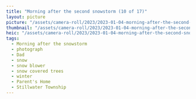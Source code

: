 ```yaml
---
title: "Morning after the second snowstorm (10 of 17)"
layout: picture
picture: "/assets/camera-roll/2023/2023-01-04-morning-after-the-second-snowstorm-10/20230104_172103673_iOS.jpg"
thumbnail: "/assets/camera-roll/2023/2023-01-04-morning-after-the-second-snowstorm-10/20230104_172103673_iOS-thumbnail.jpg"
heic: "/assets/camera-roll/2023/2023-01-04-morning-after-the-second-snowstorm-10/20230104_172103673_iOS.heic"
tags:
  - Morning after the snowstorm
  - photograph
  - Dad
  - snow
  - snow blower
  - snow covered trees
  - winter
  - Parent's Home
  - Stillwater Township
---
```

